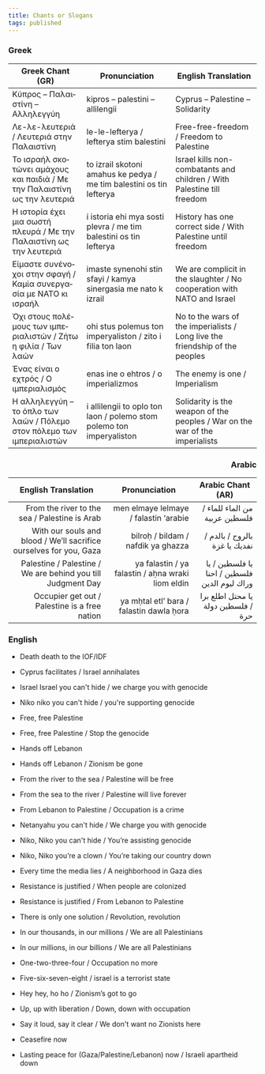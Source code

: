 ```yaml
---
title: Chants or Slogans
tags: published
---
```


<div lang="el">

### Greek

| Greek Chant (GR) | Pronunciation | English Translation |
| ---------------- | ------------- | ------------------- |
| Κύπρος – Παλαιστίνη – Αλληλεγγύη | kipros – palestini – allilengii | Cyprus – Palestine – Solidarity |
| Λε-λε-λευτεριά / Λευτεριά στην Παλαιστίνη | le-le-lefterya / lefterya stim balestini | Free-free-freedom / Freedom to Palestine |
| Το ισραήλ σκοτώνει αμάχους και παιδιά / Με την Παλαιστίνη ως την λευτεριά | to izrail skotoni amahus ke pedya / me tim balestini os tin lefterya | Israel kills non-combatants and children / With Palestine till freedom |
| Η ιστορία έχει μια σωστή πλευρά / Με την Παλαιστίνη ως την λευτεριά | i istoria ehi mya sosti plevra / me tim balestini os tin lefterya | History has one correct side / With Palestine until freedom |
| Είμαστε συνένοχοι στην σφαγή / Καμία συνεργασία με ΝΑΤΟ κι ισραήλ | imaste synenohi stin sfayi / kamya sinergasia me nato k izrail | We are complicit in the slaughter / No cooperation with NATO and Israel |
| Όχι στους πολέμους των ιμπεριαλιστών / Ζήτω η φιλία / Των λαών | ohi stus polemus ton imperyaliston / zito i filia ton laon | No to the wars of the imperialists / Long live the friendship of the peoples |
| Ένας είναι ο εχτρός / Ο ιμπεριαλισμός | enas ine o ehtros / o imperializmos | The enemy is one / Imperialism |
| Η αλληλεγγύη – το όπλο των λαών / Πόλεμο στον πόλεμο των ιμπεριαλιστών | i allilengii to oplo ton laon / polemo stom polemo ton imperyaliston | Solidarity is the weapon of the peoples / War on the war of the imperialists |

</div>

<div lang="ar" dir="rtl">

### Arabic

| Arabic Chant (AR) | Pronunciation | English Translation |
| ----------------- | ------------- | ------------------- |
| من الماء للماء / فلسطين عربية | men elmaye lelmaye / falastin ‘arabie | From the river to the sea / Palestine is Arab |
| بالروح / بالدم / نفديك يا غزة | bilroḥ / bildam / nafdik ya ghazza | With our souls and blood / We’ll sacrifice ourselves for you, Gaza |
| يا فلسطين / يا فلسطين / احنا وراك ليوم الدين | ya falastin / ya falastin / aḥna wraki liom eldin | Palestine / Palestine / We are behind you till Judgment Day |
| يا محتل اطلع برا / فلسطين دولة حرة | ya mḥtal etl’ bara / falastin dawla ḥora | Occupier get out / Palestine is a free nation |

</div>

### English

- Death death to the IOF/IDF
- Cyprus facilitates / Israel annihalates
- Israel Israel you can't hide / we charge you with genocide
- Niko niko you can't hide / you're supporting genocide

- Free, free Palestine
- Free, free Palestine / Stop the genocide
- Hands off Lebanon
- Hands off Lebanon / Zionism be gone
- From the river to the sea / Palestine will be free
- From the sea to the river / Palestine will live forever
- From Lebanon to Palestine / Occupation is a crime
- Netanyahu you can't hide / We charge you with genocide
- Niko, Niko you can't hide / You’re assisting genocide
- Niko, Niko you’re a clown / You’re taking our country down
- Every time the media lies / A neighborhood in Gaza dies
- Resistance is justified / When people are colonized
- Resistance is justified / From Lebanon to Palestine
- There is only one solution / Revolution, revolution
- In our thousands, in our millions / We are all Palestinians
- In our millions, in our billions / We are all Palestinians
- One-two-three-four / Occupation no more
- Five-six-seven-eight / israel is a terrorist state
- Hey hey, ho ho / Zionism’s got to go
- Up, up with liberation / Down, down with occupation
- Say it loud, say it clear / We don't want no Zionists here
- Ceasefire now
- Lasting peace for (Gaza/Palestine/Lebanon) now / Israeli apartheid down

